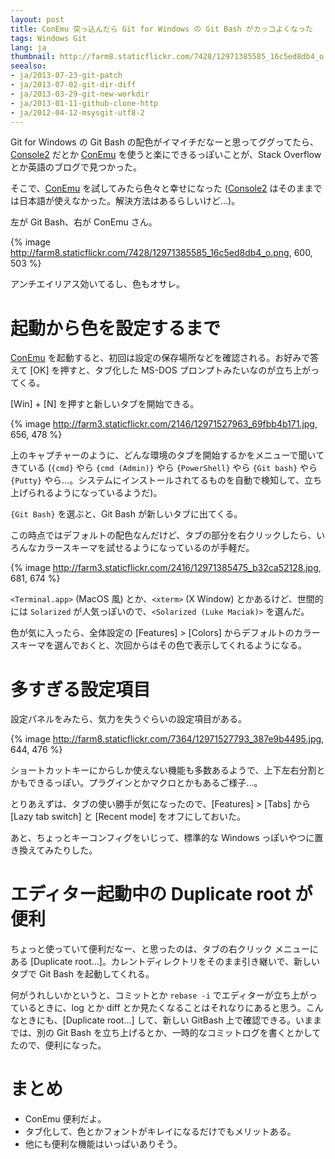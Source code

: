 ```yaml
---
layout: post
title: ConEmu 突っ込んだら Git for Windows の Git Bash がカッコよくなった
tags: Windows Git
lang: ja
thumbnail: http://farm8.staticflickr.com/7428/12971385585_16c5ed8db4_o.png
seealso:
- ja/2013-07-23-git-patch
- ja/2013-07-02-git-dir-diff
- ja/2013-03-29-git-new-workdir
- ja/2013-01-11-github-clone-http
- ja/2012-04-12-msysgit-utf8-2
---
```

Git for Windows の Git Bash の配色がイマイチだなーと思ってググってたら、[Console2] だとか [ConEmu] を使うと楽にできるっぽいことが、Stack Overflow とか英語のブログで見つかった。

そこで、[ConEmu] を試してみたら色々と幸せになった ([Console2] はそのままでは日本語が使えなかった。解決方法はあるらしいけど…)。

左が Git Bash、右が ConEmu さん。

{% image http://farm8.staticflickr.com/7428/12971385585_16c5ed8db4_o.png, 600, 503 %}

アンチエイリアス効いてるし、色もオサレ。


起動から色を設定するまで
========================

[ConEmu] を起動すると、初回は設定の保存場所などを確認される。お好みで答えて [OK] を押すと、タブ化した MS-DOS プロンプトみたいなのが立ち上がってくる。

[Win] + [N] を押すと新しいタブを開始できる。

{% image http://farm3.staticflickr.com/2146/12971527963_69fbb4b171.jpg, 656, 478 %}

上のキャプチャーのように、どんな環境のタブを開始するかをメニューで聞いてきている (`{cmd}` やら `{cmd (Admin)}` やら `{PowerShell}` やら `{Git bash}` やら `{Putty}` やら…。システムにインストールされてるものを自動で検知して、立ち上げられるようになっているようだ)。

`{Git Bash}` を選ぶと、Git Bash が新しいタブに出てくる。

この時点ではデフォルトの配色なんだけど、タブの部分を右クリックしたら、いろんなカラースキーマを試せるようになっているのが手軽だ。

{% image http://farm3.staticflickr.com/2416/12971385475_b32ca52128.jpg, 681, 674 %}

`<Terminal.app>` (MacOS 風) とか、`<xterm>` (X Window) とかあるけど、世間的には `Solarized` が人気っぽいので、`<Solarized (Luke Maciak)>` を選んだ。

色が気に入ったら、全体設定の [Features] > [Colors] からデフォルトのカラースキーマを選んでおくと、次回からはその色で表示してくれるようになる。


多すぎる設定項目
================

設定パネルをみたら、気力を失うぐらいの設定項目がある。

{% image http://farm8.staticflickr.com/7364/12971527793_387e9b4495.jpg, 644, 476 %}

ショートカットキーにからしか使えない機能も多数あるようで、上下左右分割とかもできるっぽい。プラグインとかマクロとかもあるご様子…。

とりあえずは、タブの使い勝手が気になったので、[Features] > [Tabs] から [Lazy tab switch] と [Recent mode] をオフにしておいた。

あと、ちょっとキーコンフィグをいじって、標準的な Windows っぽいやつに置き換えてみたりした。


エディター起動中の Duplicate root が便利
========================================

ちょっと使っていて便利だなー、と思ったのは、タブの右クリック メニューにある [Duplicate root...]。カレントディレクトリをそのまま引き継いで、新しいタブで Git Bash を起動してくれる。

何がうれしいかというと、コミットとか `rebase -i` でエディターが立ち上がっているときに、log とか diff とか見たくなることはそれなりにあると思う。こんなときにも、[Duplicate root...] して、新しい GitBash 上で確認できる。いままでは、別の Git Bash を立ち上げるとか、一時的なコミットログを書くとかしてたので、便利になった。


まとめ
======

* ConEmu 便利だよ。
* タブ化して、色とかフォントがキレイになるだけでもメリットある。
* 他にも便利な機能はいっぱいありそう。


[Console2]: http://sourceforge.net/projects/console/
[ConEmu]: https://code.google.com/p/conemu-maximus5/
